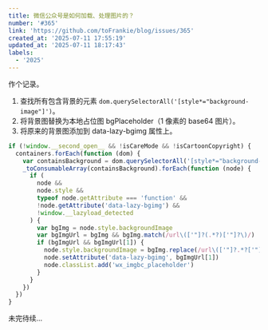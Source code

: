 ```yaml
---
title: 微信公众号是如何加载、处理图片的？
number: '#365'
link: 'https://github.com/toFrankie/blog/issues/365'
created_at: '2025-07-11 17:55:19'
updated_at: '2025-07-11 18:17:43'
labels:
  - '2025'
---
```

作个记录。

1. 查找所有包含背景的元素 `dom.querySelectorAll('[style*="background-image"]')`。
2. 将背景图替换为本地占位图 bgPlaceholder（1 像素的 base64 图片）。
3. 将原来的背景图添加到 data-lazy-bgimg 属性上。

```js
if (!window.__second_open__ && !isCareMode && !isCartoonCopyright) {
  containers.forEach(function (dom) {
    var containsBackground = dom.querySelectorAll('[style*="background-image"]')
    _toConsumableArray(containsBackground).forEach(function (node) {
      if (
        node &&
        node.style &&
        typeof node.getAttribute === 'function' &&
        !node.getAttribute('data-lazy-bgimg') &&
        !window.__lazyload_detected
      ) {
        var bgImg = node.style.backgroundImage
        var bgImgUrl = bgImg && bgImg.match(/url\(['"]?(.*?)['"]?\)/)
        if (bgImgUrl && bgImgUrl[1]) {
          node.style.backgroundImage = bgImg.replace(/url\(['"]?.*?['"]?\)/, bgPlaceholder)
          node.setAttribute('data-lazy-bgimg', bgImgUrl[1])
          node.classList.add('wx_imgbc_placeholder')
        }
      }
    })
  })
}
```

未完待续...
